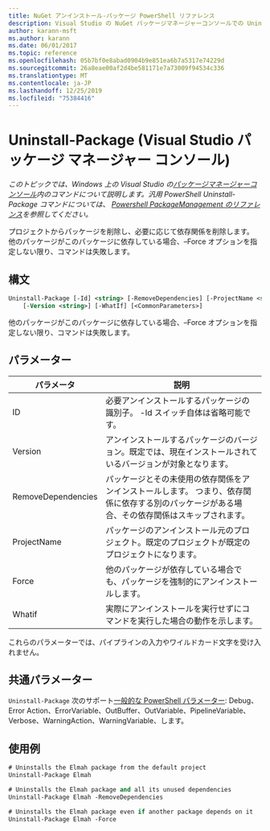 ```yaml
---
title: NuGet アンインストール-パッケージ PowerShell リファレンス
description: Visual Studio の NuGet パッケージマネージャーコンソールでの Uninstall-Package PowerShell コマンドのリファレンスです。
author: karann-msft
ms.author: karann
ms.date: 06/01/2017
ms.topic: reference
ms.openlocfilehash: 05b7bf0e8abad0904b9e851ea6b7a5317e74229d
ms.sourcegitcommit: 26a8eae00af2d4be581171e7a73009f94534c336
ms.translationtype: MT
ms.contentlocale: ja-JP
ms.lasthandoff: 12/25/2019
ms.locfileid: "75384416"
---
```

# <a name="uninstall-package-package-manager-console-in-visual-studio"></a>Uninstall-Package (Visual Studio パッケージ マネージャー コンソール)

*このトピックでは、Windows 上の Visual Studio の[パッケージマネージャーコンソール](../../consume-packages/install-use-packages-powershell.md)内のコマンドについて説明します。汎用 PowerShell Uninstall-Package コマンドについては、 [Powershell PackageManagement のリファレンス](/powershell/module/packagemanagement/?view=powershell-6)を参照してください。*

プロジェクトからパッケージを削除し、必要に応じて依存関係を削除します。 他のパッケージがこのパッケージに依存している場合、–Force オプションを指定しない限り、コマンドは失敗します。

## <a name="syntax"></a>構文

```ps
Uninstall-Package [-Id] <string> [-RemoveDependencies] [-ProjectName <string>] [-Force]
    [-Version <string>] [-WhatIf] [<CommonParameters>]
```

他のパッケージがこのパッケージに依存している場合、–Force オプションを指定しない限り、コマンドは失敗します。

## <a name="parameters"></a>パラメーター

| パラメータ | 説明 |
| --- | --- |
| ID | 必要アンインストールするパッケージの識別子。 -Id スイッチ自体は省略可能です。 |
| Version | アンインストールするパッケージのバージョン。既定では、現在インストールされているバージョンが対象となります。 |
| RemoveDependencies | パッケージとその未使用の依存関係をアンインストールします。 つまり、依存関係に依存する別のパッケージがある場合、その依存関係はスキップされます。 |
| ProjectName | パッケージのアンインストール元のプロジェクト。既定のプロジェクトが既定のプロジェクトになります。 |
| Force | 他のパッケージが依存している場合でも、パッケージを強制的にアンインストールします。 |
| Whatif | 実際にアンインストールを実行せずにコマンドを実行した場合の動作を示します。 |

これらのパラメーターでは、パイプラインの入力やワイルドカード文字を受け入れません。

## <a name="common-parameters"></a>共通パラメーター

`Uninstall-Package` 次のサポート[一般的な PowerShell パラメーター](https://go.microsoft.com/fwlink/?LinkID=113216): Debug、Error Action、ErrorVariable、OutBuffer、OutVariable、PipelineVariable、Verbose、WarningAction、WarningVariable、します。

## <a name="examples"></a>使用例

```ps
# Uninstalls the Elmah package from the default project
Uninstall-Package Elmah

# Uninstalls the Elmah package and all its unused dependencies
Uninstall-Package Elmah -RemoveDependencies 

# Uninstalls the Elmah package even if another package depends on it
Uninstall-Package Elmah -Force
```
